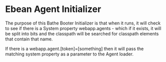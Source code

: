 Ebean Agent Initializer
===

The purpose of this Bathe Booter Initializer is that when it runs, it will check to see if there is a System property
webapp.agents - which if it exists, it will be split into bits and the classpath will be searched for classpath elements
 that contain that name.

If there is a webapp.agent.[token]=[something] then it will pass the matching system property as a parameter to the Agent loader.